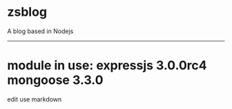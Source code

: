 zsblog
======

A blog based in Nodejs
***
module in use:
expressjs 3.0.0rc4
mongoose 3.3.0
===========

edit use markdown 


